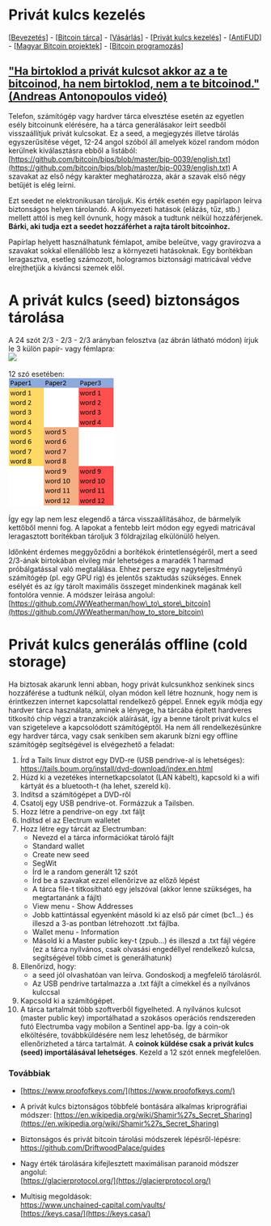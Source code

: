 # Privát kulcs kezelés 

\[[Bevezetés](./)\] - \[[Bitcoin tárca](tarca.md)\] - \[[Vásárlás](vasarlas.md)\] - \[[Privát kulcs kezelés](private_key_management.md)\] - \[[AntiFUD](antifud.md)\] - \[[Magyar Bitcoin projektek](magyarok.md)\] - \[[Bitcoin programozás](programozas.md)\]

## ["Ha birtoklod a privát kulcsot akkor az a te bitcoinod, ha nem birtoklod, nem a te bitcoinod." \(Andreas Antonopoulos videó\)](https://www.youtube.com/watch?v=vt-zXEsJ61U)

Telefon, számítógép vagy hardver tárca elvesztése esetén az egyetlen esély bitcoinunk elérésére, ha a tárca generálásakor leírt seedből visszaállítjuk privát kulcsokat. Ez a seed, a megjegyzés illetve tárolás egyszerűsítése véget, 12-24 angol szóból áll amelyek közel random módon kerülnek kiválasztásra ebből a listából: [https://github.com/bitcoin/bips/blob/master/bip-0039/english.txt](https://github.com/bitcoin/bips/blob/master/bip-0039/english.txt) A szavakat az első négy karakter meghatározza, akár a szavak első négy betűjét is elég leírni.

Ezt seedet ne elektronikusan tároljuk. Kis érték esetén egy papírlapon leírva biztonságos helyen tárolandó. A környezeti hatások \(elázás, tűz, stb.\) mellett attól is meg kell óvnunk, hogy mások a tudtunk nélkül hozzáférjenek. **Bárki, aki tudja ezt a seedet hozzáférhet a rajta tárolt bitcoinhoz.**

Papírlap helyett használhatunk fémlapot, amibe beleütve, vagy gravírozva a szavakat sokkal ellenállóbb lesz a környezeti hatásoknak. Egy borítékban leragasztva, esetleg számozott, hologramos biztonsági matricával védve elrejthetjük a kíváncsi szemek elől.

# A privát kulcs (seed) biztonságos tárolása

A 24 szót 2/3 - 2/3 - 2/3 arányban felosztva (az ábrán látható módon) írjuk le 3 külön papír- vagy fémlapra:  
![](https://user-images.githubusercontent.com/32912678/42778987-f2c65fee-890c-11e8-82f6-3aeab7304f14.png)  

12 szó esetében:  
![](.gitbook/assets/12words.PNG)  

Így egy lap nem lesz elegendő a tárca visszaállításához, de bármelyik kettőből menni fog. A lapokat a fentebb leírt módon egy egyedi matricával leragasztott borítékban tároljuk 3 földrajzilag elkülönülő helyen.

Időnként érdemes meggyőződni a borítékok érintetlenségéről, mert a seed 2/3-ának birtokában elvileg már lehetséges a maradék 1 harmad próbálgatással való megtalálása. Ehhez persze egy nagyteljesítményű számítógép \(pl. egy GPU rig\) és jelentős szaktudás szükséges. Ennek esélyét és az így tárolt maximális összeget mindenkinek magának kell fontolóra vennie. A módszer leírása angolul: [https://github.com/JWWeatherman/how\_to\_store\_bitcoin](https://github.com/JWWeatherman/how_to_store_bitcoin)


# Privát kulcs generálás offline (cold storage)

Ha biztosak akarunk lenni abban, hogy privát kulcsunkhoz senkinek sincs hozzáférése a tudtunk nélkül, olyan módon kell létre hoznunk, hogy nem is érintkezzen internet kapcsolattal rendelkező géppel.
Ennek egyik módja egy hardver tárca használata, aminek a lényege, ha tárcába épített hardveres titkosító chip végzi a tranzakciók aláírását, így a benne tárolt privát kulcs el van szigeteleve a kapcsolódott számítógéptől.
Ha nem áll rendelkezésünkre egy hardver tárca, vagy csak senkiben sem akarunk bízni egy offline számítógép segítségével is elvégezhető a feladat:

1. Írd a Tails linux distrot egy DVD-re (USB pendrive-al is lehetséges): https://tails.boum.org/install/dvd-download/index.en.html
3. Húzd ki a vezetékes internetkapcsolatot (LAN kábelt), kapcsold ki a wifi kártyát és a bluetooth-t (ha lehet, szereld ki). 
4. Indítsd a számítógépet a DVD-ről
5. Csatolj egy USB pendrive-ot. Formázzuk a Tailsben. 
6. Hozz létre a pendrive-on egy .txt fáljt 
7. Indítsd el az Electrum walletet
8. Hozz létre egy tárcát az Electrumban:
    * Nevezd el a tárca információkat tároló fájlt 
    * Standard wallet  
    * Create new seed  
    * SegWit
    * Írd le a random generált 12 szót  
    * Írd be a szavakat ezzel ellenőrizve az előző lépést
    * A tárca file-t titkosítható egy jelszóval (akkor lenne szükséges, ha megtartanánk a fájlt)  
    * View menu - Show Addresses
    * Jobb kattintással egyenként másold ki az első pár címet (bc1...) és illeszd a 3-as pontban létrehozott .txt fájlba. 
    * Wallet menu - Information  
    * Másold ki a Master public key-t (zpub...) és illeszd a .txt fájl végére (ez a tárca nyílvános, csak olvasási engedéllyel rendelkező kulcsa, segítségével több címet is generálhatunk)
9. Ellenőrizd, hogy:
    * a seed jól olvashatóan van leírva. Gondoskodj a megfelelő tárolásról.
    * Az USB pendrive tartalmazza a .txt fájlt a címekkel és a nyílvános  kulccsal
10. Kapcsold ki a számítógépet.
11. A tárca tartalmát több szoftverből figyelheted. A nyílvános kulcsot (master public key) importálhatad a szokásos operációs rendszereden futó Electrumba vagy mobilon a Sentinel app-ba. Így a coin-ok elköltésére, továbbküldésére nem lesz lehetőség, de bármikor ellenőrizheted a tárca tartalmát.
A **coinok küldése csak a privát kulcs (seed) importálásával lehetséges**. Kezeld a 12 szót ennek megfelelően.

### Továbbiak

* [https://www.proofofkeys.com/](https://www.proofofkeys.com/)

* A privát kulcs biztonságos többfelé bontására alkalmas kriprográfiai módszer: [https://en.wikipedia.org/wiki/Shamir%27s_Secret_Sharing](https://en.wikipedia.org/wiki/Shamir%27s_Secret_Sharing)

* Biztonságos és privát bitcoin tárolási módszerek lépésről-lépésre: https://github.com/DriftwoodPalace/guides

* Nagy érték tárolására kifejlesztett maximálisan paranoid módszer angolul:  
[https://glacierprotocol.org/](https://glacierprotocol.org/)

* Multisig megoldások:  
https://www.unchained-capital.com/vaults/  
[https://keys.casa/](https://keys.casa/)